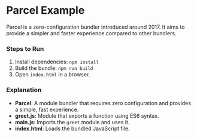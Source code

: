 # Parcel Example

Parcel is a zero-configuration bundler introduced around 2017. It aims to provide a simpler and faster experience compared to other bundlers.

### Steps to Run

1. Install dependencies: `npm install`
2. Build the bundle: `npm run build`
3. Open `index.html` in a browser.

### Explanation

- **Parcel**: A module bundler that requires zero configuration and provides a simple, fast experience.
- **greet.js**: Module that exports a function using ES6 syntax.
- **main.js**: Imports the `greet` module and uses it.
- **index.html**: Loads the bundled JavaScript file.
